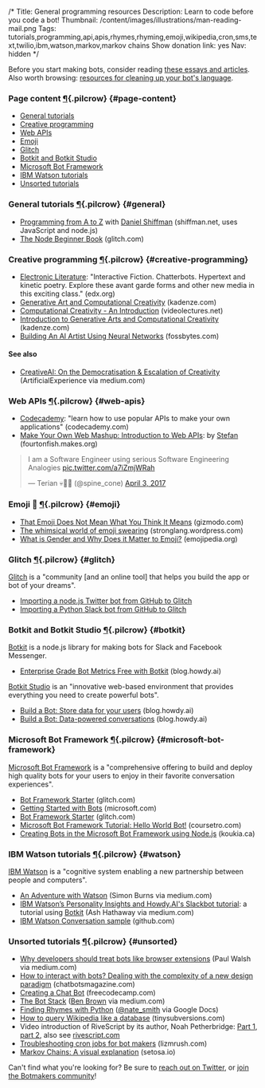/*
Title: General programming resources
Description: Learn to code before you code a bot!
Thumbnail: /content/images/illustrations/man-reading-mail.png
Tags: tutorials,programming,api,apis,rhymes,rhyming,emoji,wikipedia,cron,sms,text,twilio,ibm,watson,markov,markov chains
Show donation link: yes
Nav: hidden
*/

<div class="note">
  <p>Before you start making bots, consider reading <a href="/articles/bot-ethics">these essays and articles</a>. Also worth browsing: <a href="/resources/libraries-frameworks/#language">resources for cleaning up your bot's language</a>.
  </p>
</div>


### Page content [¶](#page-content){.pilcrow} {#page-content}

- [General tutorials](#general)
- [Creative programming](#creative-programming)
- [Web APIs](#web-apis)
- [Emoji](#emoji)
- [Glitch](#glitch)
- [Botkit and Botkit Studio](#botkit)
- [Microsoft Bot Framework](#microsoft-bot-framework)
- [IBM Watson tutorials](#watson)
- [Unsorted tutorials](#unsorted)

### General tutorials [¶](#general){.pilcrow} {#general}

- [Programming from A to Z](http://shiffman.net/a2z/) with [Daniel Shiffman](https://twitter.com/shiffman) (shiffman.net, uses JavaScript and node.js)
- [The Node Beginner Book](https://glitch.com/edit/#!/node-beginner) (glitch.com)

### Creative programming [¶](#creative-programming){.pilcrow} {#creative-programming}

- [Electronic Literature](https://www.edx.org/course/electronic-literature-davidsonx-d004x): "Interactive Fiction. Chatterbots. Hypertext and kinetic poetry. Explore these avant garde forms and other new media in this exciting class." (edx.org)
- [Generative Art and Computational Creativity](https://www.kadenze.com/courses/generative-art-and-computational-creativity-i/info) (kadenze.com)
- [Computational Creativity - An Introduction](http://videolectures.net/iccc2014_wiggins_creativity_tutorial/) (videolectures.net)
- [Introduction to Generative Arts and Computational Creativity](https://www.kadenze.com/courses/generative-art-and-computational-creativity-i/info) (kadenze.com)
- [Building An AI Artist Using Neural Networks](https://fossbytes.com/build-ai-artist-using-neural-networks-2/) (fossbytes.com)

#### See also

- [CreativeAI: On the Democratisation & Escalation of Creativity](https://medium.com/@ArtificialExperience/creativeai-9d4b2346faf3) (ArtificialExperience via medium.com)

### Web APIs [¶](#web-apis){.pilcrow} {#web-apis}

- [Codecademy](https://www.codecademy.com/apis): "learn how to use popular APIs to make your own applications" (codecademy.com)
- [Make Your Own Web Mashup: Introduction to Web APIs](https://fourtonfish.makes.org/thimble/make-your-own-web-mashup-introduction-to-web-apis): by [Stefan](https://twitter.com/fourtonfish) (fourtonfish.makes.org)

<blockquote class="twitter-tweet" data-lang="en"><p lang="en" dir="ltr">I am a Software Engineer using serious Software Engineering Analogies <a href="https://t.co/a7iZmjWRah">pic.twitter.com/a7iZmjWRah</a></p>&mdash; Terian 💀💾🌸 (@spine_cone) <a href="https://twitter.com/spine_cone/status/848799127513083905">April 3, 2017</a></blockquote>


### Emoji 💁 [¶](#emoji){.pilcrow} {#emoji}
- [That Emoji Does Not Mean What You Think It Means](http://gizmodo.com/that-emoji-does-not-mean-what-you-think-it-means-1770296372) (gizmodo.com)
- [The whimsical world of emoji swearing](https://stronglang.wordpress.com/2017/03/14/the-whimsical-world-of-emoji-swearing/) (stronglang.wordpress.com)
- [What is Gender and Why Does it Matter to Emoji?](http://blog.emojipedia.org/what-is-gender-and-why-does-it-matter-to-emoji/) (emojipedia.org)

### Glitch [¶](#glitch){.pilcrow} {#glitch}

[Glitch](https://glitch.com) is a "community [and an online tool] that helps you build the app or bot of your dreams".

- [Importing a node.js Twitter bot from GitHub to Glitch](/tutorials/importing-github-glitch)
- [Importing a Python Slack bot from GitHub to Glitch](/tutorials/importing-github-glitch-slackbot-python)

### Botkit and Botkit Studio [¶](#botkit){.pilcrow} {#botkit}


[Botkit](https://github.com/howdyai/botkit) is a node.js library for making bots for Slack and Facebook Messenger.

- [Enterprise Grade Bot Metrics Free with Botkit](https://blog.howdy.ai/enterprise-grade-bot-metrics-free-with-botkit-294cecf21cf6) (blog.howdy.ai)

[Botkit Studio](https://www.botkit.ai/) is an "innovative web-based environment that provides everything you need to create powerful bots".

- [Build a Bot: Store data for your users](https://blog.howdy.ai/build-a-bot-store-data-for-your-users-2e91fe7023d7) (blog.howdy.ai)
- [Build a Bot: Data-powered conversations](https://blog.howdy.ai/build-a-bot-data-powered-conversations-d14991714ac1) (blog.howdy.ai)


### Microsoft Bot Framework [¶](#microsoft-bot-framework){.pilcrow} {#microsoft-bot-framework}

[Microsoft Bot Framework](https://dev.botframework.com/) is a "comprehensive offering to build and deploy high quality bots for your users to enjoy in their favorite conversation experiences".

- [Bot Framework Starter](https://glitch.com/~botframework-starter) (glitch.com)
- [Getting Started with Bots](https://mva.microsoft.com/en-US/training-courses/getting-started-with-bots-16759?l=2zTAb2HyC_3504668937) (microsoft.com)
- [Bot Framework Starter](https://glitch.com/edit/#!/project/botframework-starter) (glitch.com)
- [Microsoft Bot Framework Tutorial: Hello World Bot!](https://coursetro.com/posts/code/45/Microsoft-Bot-Framework-Tutorial:-Hello-World-Bot!) (coursetro.com)
- [Creating Bots in the Microsoft Bot Framework using Node.js](https://koukia.ca/creating-bots-in-the-microsoft-bot-framework-using-node-js-69d27d55bb92) (koukia.ca)

### IBM Watson tutorials [¶](#watson){.pilcrow} {#watson}

[IBM Watson](https://www.ibm.com/watson/) is a "cognitive system enabling a new partnership between people and computers".

- [An Adventure with Watson](https://medium.com/@snrubnomis/an-adventure-with-watson-afdebf699f91) (Simon Burns via medium.com)
- [IBM Watson’s Personality Insights and Howdy.AI's Slackbot tutorial](https://medium.com/@ash_hathaway/ibm-watson-s-personality-insights-and-howdy-ai-s-slackbot-tutorial-be68da6cfa10): a tutorial using [Botkit](http://howdy.ai/botkit/) (Ash Hathaway via medium.com)
- [IBM Watson Conversation sample](https://github.com/snrubnomis/burgerbot) (github.com)


### Unsorted tutorials [¶](#unsorted){.pilcrow} {#unsorted}

- [Why developers should treat bots like browser extensions](https://medium.com/@Paul__Walsh/why-developers-should-treat-bots-like-browser-extensions-cf819aab62b2) (Paul Walsh via medium.com)
- [How to interact with bots? Dealing with the complexity of a new design paradigm](https://chatbotsmagazine.com/how-to-interact-with-bots-dealing-with-the-complexity-of-a-new-design-paradigm-e89fd7131921) (chatbotsmagazine.com)
- [Creating a Chat Bot](https://medium.freecodecamp.com/creating-a-chat-bot-42861e6a2acd) (freecodecamp.com)
- [The Bot Stack](https://medium.com/why-not/the-bot-stack-a44bca123ce6) ([Ben Brown](https://twitter.com/benbrown) via medium.com)
- [Finding Rhymes with Python](https://docs.google.com/presentation/d/1SxfHEdN8DGliH-Qa4zVsWtCcx5BZAQITXcd1OuDBz_U/edit?pli=1#slide=id.p)  ([@nate_smith](https://twitter.com/nate_smith) via Google Docs)
- [How to query Wikipedia like a database](http://tinysubversions.com/notes/how-to-query-wikipedia/) (tinysubversions.com)
- Video introduction of RiveScript by its author, Noah Petherbridge: [Part 1](https://www.youtube.com/watch?v=Vkd4chh0ewU), [part 2](https://www.youtube.com/watch?v=sRdm2OkZaGk), also see [rivescript.com](http://www.rivescript.com/)
- [Troubleshooting cron jobs for bot makers](http://lizmrush.com/cron-jobs-for-bot-makers/) (lizmrush.com)
- [Markov Chains: A visual explanation](http://setosa.io/blog/2014/07/26/markov-chains/) (setosa.io)


Can't find what you're looking for? Be sure to [reach out on Twitter](https://twitter.com/botwikidotorg), or [join the Botmakers community](https://botmakers.org/)!

<script async src="//platform.twitter.com/widgets.js" charset="utf-8"></script>
